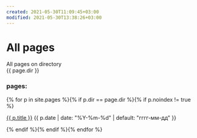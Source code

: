 ```yaml
---
created: 2021-05-30T11:09:45+03:00
modified: 2021-05-30T13:38:26+03:00
---
```


# All pages

All pages on directory  
{{ page.dir }}


### pages:
<div id="navigation">
{% for p in site.pages %}{% if p.dir == page.dir %}{% if p.noindex != true %}
<p><a href="{{ p.url | prepend: site.baseurl }}">{{ p.title }}</a> 
<time class="shaded">{{ p.date | date: "%Y-%m-%d" | default: "гггг-мм-дд" }}</time></p>
{% endif %}{% endif %}{% endfor %}
</div>
